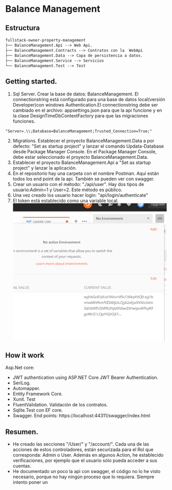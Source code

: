 # Balance Management

## Estructura

```
fullstack-owner-property-management
├── BalanceManagement.Api --> Web Api.
├── BalanceManagement.Contracts --> Contratos con la  WebApi
├── BalanceManagement.Data --> Capa de persistencia a datos.
├── BalanceManagement.Service --> Servicios
└── BalanceManagement.Test --> Test
```
## Getting started.
1. Sql Server. Crear la base de datos: BalanceManagement. El connectionstring  está configurado para una base de datos local(versión Developer)con windows Authentication.El connectionstring debe ser cambiado en el archivo: appsettings.json para que la api funcione y en la clase DesignTimeDbContextFactory  para que las migraciones funciones.
```
"Server=.\\;Database=BalanceManagement;Trusted_Connection=True;"
```
2. Migrations. Establecer el proyecto BalanceManagement.Data a por defecto: "Set as startup project" y lanzar el comando Updata-Database desde Package Manager Console. En el Package Manager Console, debe estar seleccionado el proyecto BalanceManagement.Data.
4. Establecer el proyecto BalanceManagement.Api a "Set as startup project" y lanzar la aplicación.
5. En el repositorio hay una carpeta con el nombre Postman. Aquí están todos los end point de la api. También se pueden ver con swagger.
6. Crear un usuario con el método: "./api/user". Hay dos tipos de usuario:Admin=1 y User=2. Este método es público.
7. Una vez creado los usuario hacer login: "api/login/authenticate"
8. El token está establecido como una variable local.
 ![](src/images/token.PNG)

## How it work
Asp.Net core:
- JWT authentication using ASP.NET Core JWT Bearer Authentication.
- SeriLog.
- Automapper.
- Entity Framework Core.
- Xunit. Test
- FluentValidation. Validación de los contratos.
- Sqlite.Test con EF core.
- Swagger. End points: https://localhost:44311/swagger/index.html

## Resumen.

- He creado las secciones "/User/" y "/account/". Cada una de las acciones de estos controladores, están securizada para el Rol que corresponda: Admin o User. Además en algunos Action, he establecido verificaciones, por ejemplo que el usuario sólo pueda acceder a sus cuentas.
- He documentado un poco la api con swagger, el código no lo he visto necesario, porque no hay ningún proceso que lo requiera. Siempre intento poner un 
